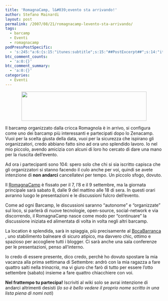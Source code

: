 ```yaml
---
title: 'RomagnaCamp, l&#039;evento sta arrivando!'
author: Stefano Mainardi
layout: post
permalink: /2007/08/21/romagnacamp-levento-sta-arrivando/
tags:
  - barcamp
  - Eventi
  - romagnacamp
podPressPostSpecific:
  - 's:245:"a:6:{s:15:"itunes:subtitle";s:15:"##PostExcerpt##";s:14:"itunes:summary";s:15:"##PostExcerpt##";s:15:"itunes:keywords";s:17:"##WordPressCats##";s:13:"itunes:author";s:10:"##Global##";s:15:"itunes:explicit";s:2:"No";s:12:"itunes:block";s:2:"No";}";'
btc_comment_counts:
  - 'a:0:{}'
btc_comment_summary:
  - 'a:0:{}'
categories:
  - Eventi
---
```

<p style="text-align: center">
  <img src="http://barcamp.org/f/barCampRomagna.png" height="93" width="400" />
</p>

Il barcamp organizzato dalla cricca Romagnola è in arrivo, si configura come uno dei barcamp più interessanti e partecipati dopo lo Zenacamp. Vuoi per la scelta giusta della data, vuoi per la sicurezza che ispirano gli organizzatori, credo abbiano fatto sino ad ora uno splendido lavoro. Io nel mio piccolo, avendo amicizia con alcuni di loro ho cercato di dare una mano per la riuscita dell&#8217;evento.

Ad ora i partecipanti sono 104: spero solo che chi si sia iscritto capisca che gli organizzatori si stanno facendo il culo anche per voi, quindi se avete intenzione di **non andarci** cancellatevi per tempo. Un piccolo sfogo, dovuto.

Il <a href="http://www.barcamp.org/RomagnaCamp" class="WikiLink" id="p-f20b72f95515f606d0a6d47f9895f0b591b401dd">RomagnaCamp</a> è fissato per il 7, l&#8217;8 e il 9 settembre, ma la giornata principale sarà sabato 8, dalle 9 del mattino alle 18 di sera. In questi orari avranno luogo le presentazioni e le discussioni fulcro dell&#8217;evento.

Come ad ogni Barcamp, le discussioni saranno &#8220;autonome&#8221; e &#8220;organizzate&#8221; sul loco, si parlerà di nuove tecnologie, open-source, social-network e via discorrendo, il RomagnaCamp nasce come modo per &#8220;continuare&#8221; la discussione iniziata ed alimentata di volta in volta negli altri barcamp.

La location è splendida, sarà in spiaggia, più precisamente al [BocaBarranca][1] , uno stabilimento balneare di sicuro atipico, ma davvero chic, ottimo e spazioso per accogliere tutti i blogger. Ci sarà anche una sala conferenze per le presentazioni, penso all&#8217;interno.

Io credo di essere presente, dico credo, perchè ho dovuto spostare la mia vacanza alla prima settimana di Settembre: andrò con la mia ragazza a fare quattro salti nella *trinacria*, ma vi giuro che farò di tutto per essere l&#8217;otto settembre (sabato) insieme a fare quattro chiacchiere con voi.

**Nel frattempo tu partecipa!** Iscriviti al wiki solo se avrai intenzione di andarci altrimenti desisti (*lo so è bello vedere il proprio nome scritto in una lista piena di nomi noti*)

 [1]: http://www.bocabarranca.it/